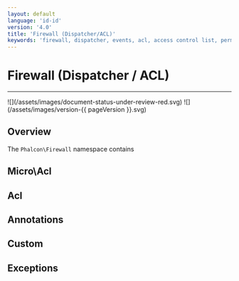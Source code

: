 ```yaml
---
layout: default
language: 'id-id'
version: '4.0'
title: 'Firewall (Dispatcher/ACL)'
keywords: 'firewall, dispatcher, events, acl, access control list, permissions, annotations'
---
```


# Firewall (Dispatcher / ACL)
<hr />
![](/assets/images/document-status-under-review-red.svg) ![](/assets/images/version-{{ pageVersion }}.svg)

## Overview
The `Phalcon\Firewall` namespace contains

## Micro\Acl

## Acl

## Annotations

## Custom

## Exceptions
